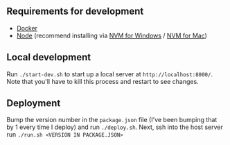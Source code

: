Requirements for development
----
- [Docker](https://www.docker.com/)
- [Node](https://nodejs.org/en/) (recommend installing via [NVM for Windows](https://github.com/coreybutler/nvm-windows/releases) / [NVM for Mac](https://github.com/nvm-sh/nvm/releases))

Local development
----
Run `./start-dev.sh` to start up a local server at `http://localhost:8000/`. Note that you'll have to kill this process and restart to see changes.

Deployment
----
Bump the version number in the `package.json` file (I've been bumping that by 1 every time I deploy) and run `./deploy.sh`. Next, ssh into the host server run `./run.sh <VERSION IN PACKAGE.JSON>`